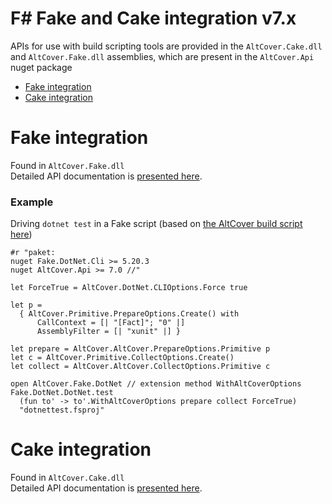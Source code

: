 # F# Fake and Cake integration v7.x

APIs for use with build scripting tools are provided in the `AltCover.Cake.dll` and `AltCover.Fake.dll` assemblies, which are present in the `AltCover.Api` nuget package

* [Fake integration](#fake-integration)
* [Cake integration](#cake-integration)

# Fake integration 
Found in `AltCover.Fake.dll`  
Detailed API documentation is [presented here](AltCover.Fake/Fake-fsapidoc).

### Example
Driving `dotnet test` in a Fake script (based on [the AltCover build script here](https://github.com/SteveGilham/altcover/blob/master/Build/targets.fsx#L3425-L3454))
```
#r "paket:
nuget Fake.DotNet.Cli >= 5.20.3
nuget AltCover.Api >= 7.0 //"

let ForceTrue = AltCover.DotNet.CLIOptions.Force true 

let p =
  { AltCover.Primitive.PrepareOptions.Create() with
      CallContext = [| "[Fact]"; "0" |]
      AssemblyFilter = [| "xunit" |] }

let prepare = AltCover.AltCover.PrepareOptions.Primitive p
let c = AltCover.Primitive.CollectOptions.Create()
let collect = AltCover.AltCover.CollectOptions.Primitive c

open AltCover.Fake.DotNet // extension method WithAltCoverOptions
Fake.DotNet.DotNet.test
  (fun to' -> to'.WithAltCoverOptions prepare collect ForceTrue)
  "dotnettest.fsproj"

```

# Cake integration 

Found in `AltCover.Cake.dll`  
Detailed API documentation is [presented here](AltCover.Cake/AltCover.Cake-apidoc).
